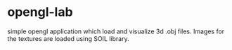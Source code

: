 # opengl-lab

simple opengl application which load and visualize 3d .obj files.
Images for the textures are loaded using SOIL library.
